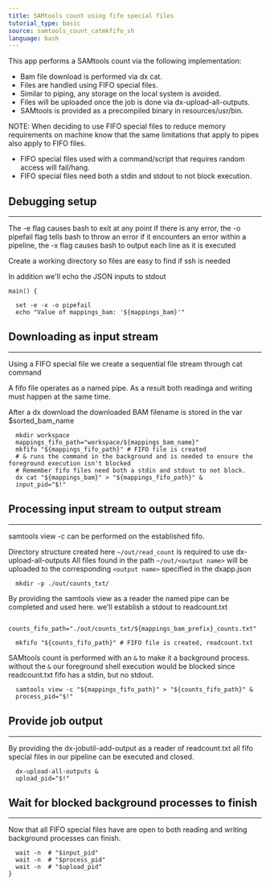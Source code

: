 ```yaml
---
title: SAMtools count using fifo special files
tutorial_type: basic
source: samtools_count_catmkfifo_sh
language: bash
---
```


This app performs a SAMtools count via the following implementation:
 * Bam file download is performed via dx cat.
 * Files are handled using FIFO special files.
 * Similar to piping, any storage on the local system is avoided.
 * Files will be uploaded once the job is done via dx-upload-all-outputs.
 * SAMtools is provided as a precompiled binary in resources/usr/bin.

NOTE: 
  When deciding to use FIFO special files to reduce memory requirements on machine
  know that the same limitations that apply to pipes also apply to FIFO files.
   * FIFO special files used with a command/script that requires random access will fail/hang.
   * FIFO special files need both a stdin and stdout to not block execution.

## Debugging setup
---------------
The -e flag causes bash to exit at any point if there is any error,
the -o pipefail flag tells bash to throw an error if it encounters an error within a pipeline,
the -x flag causes bash to output each line as it is executed

Create a working directory so files are easy to find if ssh is needed

In addition we'll echo the JSON inputs to stdout
```
main() {

  set -e -x -o pipefail
  echo "Value of mappings_bam: '${mappings_bam}'"
```

## Downloading as input stream
---------------------------
Using a FIFO special file we create a sequential file stream through cat command

A fifo file operates as a named pipe.
As a result both readinga and writing must happen at the same time.

After a dx download the downloaded BAM filename is stored in the var $sorted_bam_name
```
  mkdir workspace
  mappings_fifo_path="workspace/${mappings_bam_name}"
  mkfifo "${mappings_fifo_path}" # FIFO file is created
  # & runs the command in the background and is needed to ensure the foreground execution isn't blocked
  # Remember fifo files need both a stdin and stdout to not block.
  dx cat "${mappings_bam}" > "${mappings_fifo_path}" &
  input_pid="$!"
```
## Processing input stream to output stream
----------------------------------------------------------
samtools view -c can be performed on the established fifo.

Directory structure created here `~/out/read_count` is required to use dx-upload-all-outputs
All files found in the path `~/out/<output name>` will be uploaded to the corresponding
`<output name>` specified in the dxapp.json
```
  mkdir -p ./out/counts_txt/
```
By providing the samtools view as a reader the named pipe can be completed and used here. we'll establish a stdout to readcount.txt
```
  counts_fifo_path="./out/counts_txt/${mappings_bam_prefix}_counts.txt"

  mkfifo "${counts_fifo_path}" # FIFO file is created, readcount.txt
```
SAMtools count is performed with an `&` to make it a background process. without the `&` our foreground shell execution would be blocked since readcount.txt fifo has a stdin, but no stdout.
```
  samtools view -c "${mappings_fifo_path}" > "${counts_fifo_path}" &
  process_pid="$!"
```
## Provide job output
------------------
By providing the dx-jobutil-add-output as a reader of readcount.txt
all fifo special files in our pipeline can be executed and closed.
```
  dx-upload-all-outputs &
  upload_pid="$!"
```
## Wait for blocked background processes to finish
-----------------------------------------------
Now that all FIFO special files have are open to both
reading and writing background processes can finish.
```
  wait -n  # "$input_pid"
  wait -n  # "$process_pid"
  wait -n  # "$upload_pid"
}
```